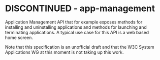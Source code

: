 DISCONTINUED - app-management
==============

Application Management API that for example exposes methods for installing and uninstalling applications and methods for launching and terminating applications. A typical use case for this API is a web based home screen. 

Note that this specification is an unofficial draft and that the W3C System Applications WG at this moment is not taking up this work.
